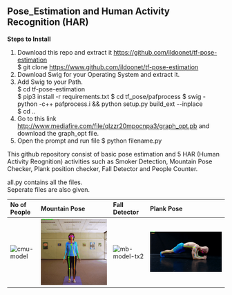 ## Pose_Estimation and Human Activity Recognition (HAR)


**Steps to Install**

1. Download this repo and extract it https://github.com/ildoonet/tf-pose-estimation       
$ git clone https://www.github.com/ildoonet/tf-pose-estimation
2. Download Swig for your Operating System and extract it.
3. Add Swig to your Path.      
$ cd tf-pose-estimation       
$ pip3 install -r requirements.txt
$ cd tf_pose/pafprocess
$ swig -python -c++ pafprocess.i && python setup.py build_ext --inplace      
$ cd ..        
4. Go to this link http://www.mediafire.com/file/qlzzr20mpocnpa3/graph_opt.pb and download the 
graph_opt file.
5. Open the prompt and run file
$ python filename.py


This github repository consist of basic pose estimation and 5 HAR (Human Activity Reognition) activities such as Smoker Detection, Mountain Pose Checker, Plank position checker, Fall Detector and People Counter.


all.py contains all the files.        
Seperate files are also given.



| No of People  | Mountain Pose | Fall Detector | Plank Pose |
|:---------|:--------------------|:----------------|:-----------------|
| ![cmu-model](/gif/Git-no-people.gif)     | ![mb-model-macbook](/gif/Git_mountain.gif) | ![mb-model-tx2](/gif/fall_done.gif) | ![mb-model-tx](/gif/Git-plank.gif)
